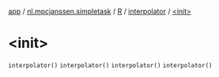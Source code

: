 [app](../../../index.md) / [nl.mpcjanssen.simpletask](../../index.md) / [R](../index.md) / [interpolator](index.md) / [&lt;init&gt;](.)

# &lt;init&gt;

`interpolator()`
`interpolator()`
`interpolator()`
`interpolator()`